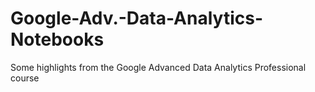 # Google-Adv.-Data-Analytics-Notebooks
Some highlights from the Google Advanced Data Analytics Professional course

